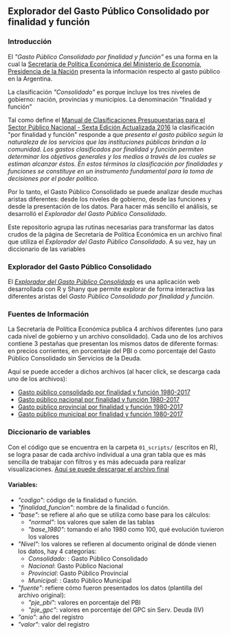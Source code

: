 
## Explorador del Gasto Público Consolidado por finalidad y función


### Introducción

El *"Gasto Público Consolidado por finalidad y función"* es una forma en la cual la [Secretaría de Política Económica del Ministerio de Economía, Presidencia de la Nación](https://www.argentina.gob.ar/economia/politicaeconomica/macroeconomica/gastopublicoconsolidado) presenta la información respecto al gasto público en la Argentina. 

La clasificación _"Consolidado"_ es porque incluye los tres niveles de gobierno: nación, provincias y municipios. La denominación "finalidad y función"

Tal como define el [Manual de Clasificaciones Presupuestarias para el Sector Público Nacional - Sexta Edición Actualizada 2016](https://www.minhacienda.gob.ar/onp/documentos/manuales/clasificador16.pdf) la clasificación "por finalidad y función" responde a que _presenta el gasto público según la naturaleza de los servicios que las instituciones públicas brindan a la comunidad. Los gastos clasificados por finalidad y función permiten determinar los objetivos generales y los medios a través de los cuales se estiman alcanzar éstos. En estos términos la clasificación por finalidades y funciones se constituye en un instrumento fundamental para la toma de decisiones por el poder político._ 

Por lo tanto, el Gasto Público Consolidado se puede analizar desde muchas aristas diferentes: desde los niveles de gobierno, desde las funciones y desde la presentación de los datos. Para hacer más sencillo el análisis, se desarrolló el *Explorador del Gasto Público Consolidado*.

Este repositorio agrupa las rutinas necesarias para transformar las datos crudos de la página de Secretaría de Política Económica en un archivo final que utiliza el _Explorador del Gasto Público Consolidado_. A su vez, hay un diccionario de las variables


### Explorador del Gasto Público Consolidado

El *[Explorador del Gasto Público Consolidado](https://lautarocantar.shinyapps.io/gpc_v1)* es una aplicación web desarrollada con R y Shany que permite explorar de forma interactiva las diferentes aristas del _Gasto Público Consolidado por finalidad y función_. 


### Fuentes de Información

La Secretaría de Política Económica publica 4 archivos diferentes (uno para cada nivel de gobierno y un archivo consolidado). Cada uno de los archivos contiene 3 pestañas que presentan los mismos datos de diferente formas: en precios corrientes, en porcentaje del PBI o como porcentaje del Gasto Público Consolidado sin Servicios de la Deuda.

Aquí se puede acceder a dichos archivos (al hacer click, se descarga cada uno de los archivos):

* [Gasto público consolidado por finalidad y función 1980-2017](https://www.argentina.gob.ar/sites/default/files/gasto_publico_consolidado_1980-2017.xl)
* [Gasto público nacional por finalidad y función 1980-2017](https://www.argentina.gob.ar/sites/default/files/gasto_publico_nacional_1980-2017.xls)
* [Gasto público provincial por finalidad y función 1980-2017](https://www.argentina.gob.ar/sites/default/files/gasto_publico_provincial_1980-2017.xls)
* [Gasto público municipal por finalidad y función 1980-2017](https://www.argentina.gob.ar/sites/default/files/gasto_publico_municipal_1980-2017.xls)

### Diccionario de variables

Con el código que se encuentra en la carpeta `01_scripts/` (escritos en R), se logra pasar de cada archivo individual a una gran tabla que es más sencilla de trabajar con filtros y es más adecuada para realizar visualizaciones. [Aquí se puede descargar el archivo final](https://github.com/lautarocantar/gasto-publico-consolidado/raw/master/02_archivos/02_03_finales/consolidado_final.xlsx)

#### Variables:

* *"codigo"*: código de la finalidad o función.
* *"finalidad_funcion"*: nombre de la finalidad o función.
* *"base"*: se refiere al año que se utiliza como base para los cálculos:
    + _"normal"_: los valores que salen de las tablas
    + _"base_1980"_: tomando el año 1980 como 100, qué evolución tuvieron los valores
* *"Nivel"*: los valores se refieren al documento original de dónde vienen los datos, hay 4 categorías:
    + _Consolidado_: : Gasto Público Consolidado
    + _Nacional_: Gasto Público Nacional
    + _Provincial_: Gasto Público Provincial
    + _Municipal_: : Gasto Público Municipal
* *"fuente"*: refiere cómo fueron presentados los datos (plantilla del archivo original):
    + _"pje_pbi"_: valores en porcentaje del PBI
    + _"pje_gpc"_: valores en porcentaje del GPC sin Serv. Deuda (IV)
* *"anio"*: año del registro
* *"valor"*: valor del registro

